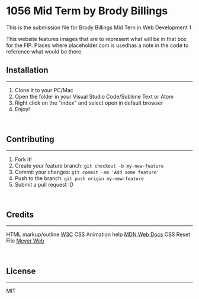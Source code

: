 # 1056 Mid Term by Brody Billings

This is the submission file for Brody Billings Mid Tern in Web Development 1
<br>

This website features images that are to represent what will be in that box for the FIP. 
Places where placeholder.com is usedhas a note in the code to reference what would be there.

## Installation
***
1. Clone it to your PC/Mac
2. Open the folder in your Visual Studio Code/Sublime Text or Atom
3. Right click on the "index" and select open in default browser
4. Enjoy!

<br>

## Contributing
***

1. Fork it!
2. Create your feature branch: `git checkout -b my-new-feature`
3. Commit your changes: `git commit -am 'Add some feature'`
4. Push to the branch: `git push origin my-new-feature`
5. Submit a pull request :D

<br>

## Credits
***
HTML markup/outline [W3C](https://validator.w3.org/)
CSS Animation help [MDN Web Docs](https://developer.mozilla.org/en-US/)
CSS Reset File [Meyer Web](http://meyerweb.com/eric/tools/css/reset/)

<br>

## License
***
MIT